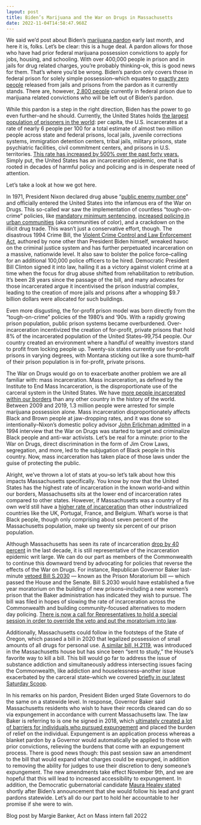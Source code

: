 ```yaml
---
layout: post
title: Biden’s Marijuana and the War on Drugs in Massachusetts
date: 2022-11-04T14:58:47.968Z
---
```



We said we’d post about Biden’s [marijuana pardon](https://www.whitehouse.gov/briefing-room/presidential-actions/2022/10/06/granting-pardon-for-the-offense-of-simple-possession-of-marijuana/) early last month, and here it is, folks. Let’s be clear: this is a huge deal. A pardon allows for those who have had prior federal marijuana possession convictions to apply for jobs, housing, and schooling. With over 400,000 people in prison and in jails for drug related charges, you’re probably thinking–ok, this is good news for them. That’s where you’d be wrong. Biden’s pardon only covers those in federal prison for solely simple possession–which equates to [exactly zero people](https://www.washingtonpost.com/dc-md-va/2022/10/23/dc-protest-marijuana-incarceration-biden/) released from jails and prisons from the pardon as it currently stands. There are, however, [2,800 people](https://urldefense.com/v3/__https://assets.website-files.com/5e7ff048d75a9b3c5df52463/61abf4d36aefde8dec64a000_FED_SRA_final_12.2.21.pdf__;!!M9LbjjnYNg9jBDflsQ!Br6msCeX1QlVSE7Y68Nq2f1pXbV8k4YRIa5tCZspIhnzXHErRGPWHQRLILV585BXz-XiVDFeV9qT_KRax9hULy46noh_wBst$) currently in federal prison due to marijuana related convictions who will be left out of Biden’s pardon.  



While this pardon is a step in the right direction, Biden has the power to go even further–and he should. Currently, the United States holds [the largest population of prisoners in the world](https://www.prisonpolicy.org/reports/pie2022.html): per capita, the U.S. incarcerates at a rate of nearly 6 people per 100 for a total estimate of almost two million people across state and federal prisons, local jails, juvenile corrections systems, immigration detention centers, tribal jails, military prisons, state psychiatric facilities, civil commitment centers, and prisons in U.S. territories. [This rate has increased by 500% over the past forty years.](https://www.sentencingproject.org/criminal-justice-facts/) Simply put, the United States has an incarceration epidemic, one that is rooted in decades of harmful policy and policing and is in desperate need of attention.



Let’s take a look at how we got here.



In 1971, President Nixon declared drug abuse “[public enemy number one](https://www.youtube.com/watch?v=y8TGLLQlD9M)” and officially entered the United States into the infamous era of the War on Drugs. This so-called war saw the implementation of countless “tough-on-crime” policies, like [mandatory minimum sentencing](https://equaljusticeunderlaw.org/mandatory-minimums-1), [increased policing in urban communities](https://drugpolicy.org/issues/policing) (aka communities of color), and a crackdown on the illicit drug trade. This wasn’t just a conservative effort, though. The disastrous 1994 Crime Bill, the [Violent Crime Control and Law Enforcement Act](https://www.brennancenter.org/our-work/analysis-opinion/1994-crime-bill-and-beyond-how-federal-funding-shapes-criminal-justice), authored by none other than President Biden himself, wreaked havoc on the criminal justice system and has further perpetuated incarceration on a massive, nationwide level. It also saw to bolster the police force–calling for an additional 100,000 police officers to be hired. Democratic President Bill Clinton signed it into law, hailing it as a victory against violent crime at a time when the focus for drug abuse shifted from rehabilitation to retribution. It’s been 28 years since the passage of the bill, and many advocates for those incarcerated argue it incentivised the prison industrial complex, leading to the creation of more jails and prisons after a whopping $9.7 billion dollars were allocated for such buildings. 



Even more disgusting, the for-profit prison model was born directly from the “tough-on-crime” policies of the 1980’s and ‘90s. With a rapidly growing prison population, public prison systems became overburdened. Over-incarceration incentivized the creation of for-profit, private prisons that hold 8% of the incarcerated population of the United States–99,754 people. Our country created an environment where a handful of wealthy investors stand to profit from locking people up. Twenty-six states currently use for-profit prisons in varying degrees, with Montana sticking out like a sore thumb–half of their prison population is in for-profit, private prisons. 



The War on Drugs would go on to exacerbate another problem we are all familiar with: mass incarceration. Mass incarceration, as defined by the Institute to End Mass Incarceration, is the disproportionate use of the carceral system in the United States. We have [more people incarcerated within our borders](https://endmassincarceration.org/what-is-mass-incarceration/) than any other country in the history of the world. Between 2009 and 2019, 1.3 million people were arrested for simple marijuana possession alone. Mass incarceration disproportionately affects Black and Brown people at jaw-dropping rates, and it was done so intentionally–Nixon’s domestic policy advisor [John Erlichman admitted](https://www.brennancenter.org/our-work/analysis-opinion/race-mass-incarceration-and-disastrous-war-drugs) in a 1994 interview that the War on Drugs was started to target and criminalize Black people and anti-war activists. Let’s be real for a minute: prior to the War on Drugs, direct discrimination in the form of Jim Crow Laws, segregation, and more, led to the subjugation of Black people in this country. Now, mass incarceration has taken place of those laws under the guise of protecting the public. 



Alright, we’ve thrown a lot of stats at you–so let’s talk about how this impacts Massachusetts specifically. You know by now that the United States has the highest rate of incarceration in the known world–and within our borders, Massachusetts sits at the lower end of incarceration rates compared to other states. However, if Massachusetts was a country of its own we’d still have a [higher rate of incarceration](https://www.prisonpolicy.org/profiles/MA.html) than other industrialized countries like the UK, Portugal, France, and Belgium. What’s worse is that Black people, though only comprising about seven percent of the Massachusetts population, make up twenty six percent of our prison population. 



Although Massachusetts has seen its rate of incarceration [drop by 40 percent](https://www.metrowestdailynews.com/story/news/2022/05/23/experts-say-massachusetts-should-reduce-its-prison-population-further/9852168002/) in the last decade, it is still representative of the incarceration epidemic writ large. We can do our part as members of the Commonwealth to continue this downward trend by advocating for policies that reverse the effects of the War on Drugs. For instance, Republican Governor Baker last-minute [vetoed Bill S.2030](https://www.baystatebanner.com/2022/08/10/baker-vetoes-prison-moratorium/) — known as the Prison Moratorium bill — which passed the House and the Senate. Bill S.2030 would have established a five year moratorium on the building of new prisons–including a new women’s prison that the Baker administration has indicated they wish to pursue. The bill was filed in hopes of slowing the rate of incarceration across the Commonwealth and building community-focused alternatives to modern day policing. [There is now a call for Representatives to hold a special session in order to override the veto and put the moratorium into law](https://docs.google.com/document/d/e/2PACX-1vTJT8brlZGn4heOXD9FG0l7ieNu4CUUDElwKDIFS4o26ecG92iuCebDnLG4qOqTTwgjintAyrFB0bBh/pub?utm_medium=&emci=1e4f51f2-ae57-ed11-819c-002248258d2f&emdi=ea000000-0000-0000-0000-000000000001&ceid=%7B%7BContactsEmailID%7D%7D). 



Additionally, Massachusetts could follow in the footsteps of the State of Oregon, which passed a bill in 2020 that legalized possession of small amounts of all drugs for personal use. [A similar bill, H.2119](https://www.bostonherald.com/2022/07/12/bhr-l-heroin-0713/), was introduced in the Massachusetts house but has since been “sent to study,” the House’s favorite way to kill a bill. This bill would go far to address the issue of substance addiction and simultaneously address intersecting issues facing the Commonwealth, like addiction and houselessness–another issue exacerbated by the carceral state–which we covered [briefly in our latest Saturday Scoop](https://actonmass.org/post/2022/10/30/10-29-2022-saturday-scoop-step-therapy-bill-on-the-move-midterm-stakes). 



In his remarks on his pardon, President Biden urged State Governors to do the same on a statewide level. In response, Governor Baker said Massachusetts residents who wish to have their records cleared can do so via expungement in accordance with current Massachusetts law. The law Baker is referring to is one he signed in 2018, which [ultimately created a lot of barriers for individuals who pursued expungement](https://actonmass.org/post/2021/12/06/12-04-21-saturday-scoop-6-reps-4-billion) and placed the burden of relief on the individual. Expungement is an application process whereas a blanket pardon by a Governor would automatically be applied to those with prior convictions, relieving the burdens that come with an expungement process. There is good news though: this past session saw an amendment to the bill that would expand what charges could be expunged, in addition to removing the ability for judges to use their discretion to deny someone’s expungement. The new amendments take effect November 9th, and we are hopeful that this will lead to increased accessibility to expungement. In addition, the Democratic gubernatorial candidate [Maura Healey stated](https://www.nbcboston.com/news/local/baker-expungement-is-the-fastest-way-to-address-massachusetts-pot-convictions/2860561/) shortly after Biden’s announcement that she would follow his lead and grant pardons statewide. Let’s all do our part to hold her accountable to her promise if she were to win. 

B﻿log post by Margie Banker, Act on Mass intern fall 2022